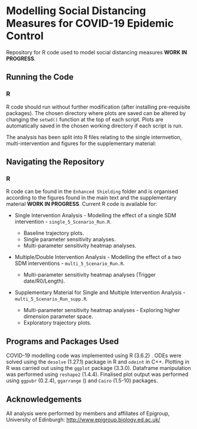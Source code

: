 # Modelling Social Distancing Measures for COVID-19 Epidemic Control

Repository for R code used to model social distancing measures **WORK IN PROGRESS**.

## Running the Code
### R 
R code should run without further modification (after installing pre-requisite packages). 
The chosen directory where plots are saved can be altered by changing the `setwd()` function at the top of each script. Plots are automatically saved in the chosen working directory if each script is run. 

The analysis has been split into R files relating to the single internvetion, multi-intervention and figures for the supplementary material:

## Navigating the Repository 
### R
R code can be found in the `Enhanced Shielding` folder and is organised according to the figures found in the main text and the supplementary material **WORK IN PROGRESS**. Current R code is available for:

* Single Intervention Analysis - Modelling the effect of a single SDM intervention - `single_5_Scenario_Run.R`.
	* Baseline trajectory plots.
	* Single parameter sensitivity analyses.
 	* Multi-parameter sensitivity heatmap analyses. 
 
* Multiple/Double Intervention Analysis - Modelling the effect of a two SDM interventions - `multi_5_Scenario_Run.R`.
	* Multi-parameter sensitivity heatmap analyses (Trigger date/R0/Length). 
 
* Supplementary Material for Single and Multiple Intervention Analysis - `multi_5_Scenario_Run_supp.R`.
	* Multi-parameter sensitivity heatmap analyses - Exploring higher dimension parameter space.
	* Exploratory trajectory plots.

## Programs and Packages Used
COVID-19 modelling code was implemented using R (3.6.2) . ODEs were solved using the `desolve` (1.27.1) package in R and `odeint` in C++. Plotting in R was carried out using the `ggplot` package (3.3.0). Dataframe manipulation was performed using `reshape2` (1.4.4). Finalised plot output was performed using `ggpubr` (0.2.4), `ggarrange` () and `Cairo` (1.5-10) packages. 

## Acknowledgements 
All analysis were performed by members and affiliates of Epigroup, University of Edinburgh: 
http://www.epigroup.biology.ed.ac.uk/
